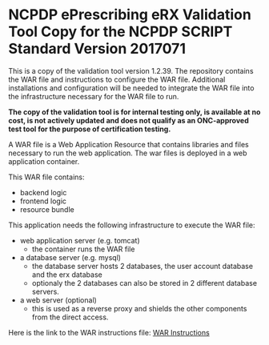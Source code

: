 # NCPDP ePrescribing eRX Validation Tool Copy for the NCPDP SCRIPT Standard Version 2017071
This is a copy of the validation tool version 1.2.39. The repository contains the WAR file and instructions to configure the WAR file. Additional installations and configuration will be needed to integrate the WAR file into the infrastructure necessary for the WAR file to run.

**The copy of the validation tool is for internal testing only, is available at no cost, is not actively updated and does not qualify as an ONC-approved test tool for the purpose of certification testing.**

A WAR file is a Web Application Resource that contains libraries and files necessary to run the web application. The war files is deployed in a web application container.

This WAR file contains:

- backend logic
- frontend logic
- resource bundle

This application needs the following infrastructure to execute the WAR file:

- web application server (e.g. tomcat)
  - the container runs the WAR file
- a database server (e.g. mysql)
  - the database server hosts 2 databases, the user account database and the erx database
  - optionaly the 2 databases can also be stored in 2 different database servers.
- a web server (optional)
  - this is used as a reverse proxy and shields the other components from the direct access.
  

Here is the link to the WAR instructions file: [WAR Instructions](https://github.com/onc-healthit/erx-testing-tool/blob/main/war-file-instructions.md)
